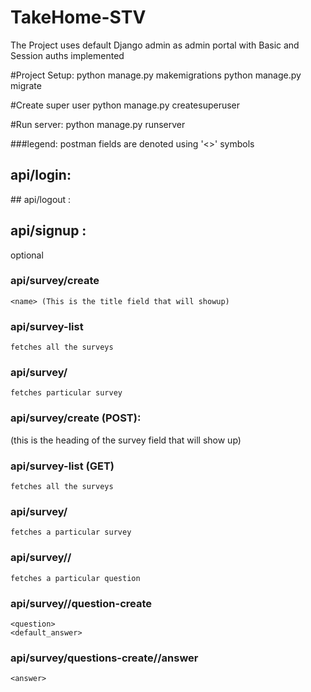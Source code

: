 # TakeHome-STV


The Project uses default Django admin as admin portal with Basic and Session auths implemented

#Project Setup:
  python manage.py makemigrations
  python manage.py migrate
  
#Create super user
  python manage.py createsuperuser
 
#Run server:
  python manage.py runserver
  
###legend: postman fields are denoted using '<>' symbols

## api/login: 
  <name> 
  <password>
## api/logout :
    
## api/signup : 
  <name>
  <password> 
  <email> optional

### api/survey/create
    <name> (This is the title field that will showup)
      
### api/survey-list
    fetches all the surveys
### api/survey/<pk>
    fetches particular survey
    
### api/survey/create (POST):
  <name> (this is the heading of the survey field that will show up)
  
### api/survey-list (GET)
    fetches all the surveys
    
### api/survey/<pk>
    fetches a particular survey
### api/survey/<pk>/
    fetches a particular question
### api/survey/<pk>/question-create
    <question>
    <default_answer>
### api/survey/questions-create/<pk>/answer
    <answer>
    

      
     
